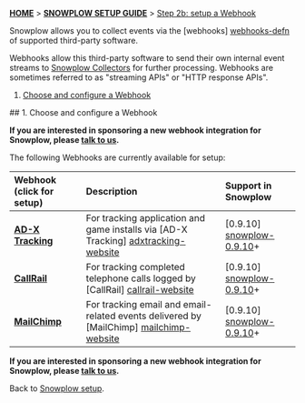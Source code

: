 <a name="top" />

[**HOME**](Home) > [**SNOWPLOW SETUP GUIDE**](Setting-up-Snowplow) > [Step 2b: setup a Webhook](Setting-up-a-webhook)

Snowplow allows you to collect events via the [webhooks] [webhooks-defn] of supported third-party software.

Webhooks allow this third-party software to send their own internal event streams to [Snowplow Collectors](Setting-up-a-Collector) for further processing. Webhooks are sometimes referred to as "streaming APIs" or "HTTP response APIs".

1. [Choose and configure a Webhook](#choose-configure)

<a name="choose-configure" />
## 1. Choose and configure a Webhook

**If you are interested in sponsoring a new webhook integration for Snowplow, please [talk to us](Talk-to-us).**

The following Webhooks are currently available for setup:

| **Webhook** (click for setup)                  | **Description**                                                                          | **Support in Snowplow**     |
|:-----------------------------------------------|:-----------------------------------------------------------------------------------------|:----------------------------|
| **[AD-X Tracking](adxtracking-webhook-setup)** | For tracking application and game installs via [AD-X Tracking] [adxtracking-website]     | [0.9.10] [snowplow-0.9.10]+ |
| **[CallRail](callrail-webhook-setup)**         | For tracking completed telephone calls logged by [CallRail] [callrail-website]           | [0.9.10] [snowplow-0.9.10]+ |
| **[MailChimp](mailchimp-webhook-setup)**       | For tracking email and email-related events delivered by [MailChimp] [mailchimp-website] | [0.9.10] [snowplow-0.9.10]+ |

**If you are interested in sponsoring a new webhook integration for Snowplow, please [talk to us](Talk-to-us).**

Back to [Snowplow setup](Setting-up-Snowplow).

[webhooks-defn]: http://en.wikipedia.org/wiki/Webhook

[adxtracking-website]: http://adxtracking.com/	
[callrail-website]: http://www.callrail.com/
[mailchimp-website]: http://mailchimp.com/

[snowplow-0.9.10]: https://github.com/snowplow/snowplow/releases/tag/0.9.10
